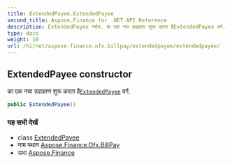 ```yaml
---
title: ExtendedPayee.ExtendedPayee
second_title: Aspose.Finance for .NET API Reference
description: ExtendedPayee नर्मत. क एक नय उदहरण शुरू करत हैExtendedPayee वर्ग.
type: docs
weight: 10
url: /hi/net/aspose.finance.ofx.billpay/extendedpayee/extendedpayee/
---
```

## ExtendedPayee constructor

का एक नया उदाहरण शुरू करता है[`ExtendedPayee`](../) वर्ग.

```csharp
public ExtendedPayee()
```

### यह सभी देखें

* class [ExtendedPayee](../)
* नाम स्थान [Aspose.Finance.Ofx.BillPay](../../extendedpayee/)
* सभा [Aspose.Finance](../../../)


